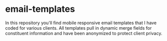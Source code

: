 # email-templates

In this repository you'll find mobile responsive email templates that I have coded for various clients. All templates pull in dynamic merge fields for constituent information and have been anonymized to protect client privacy.
